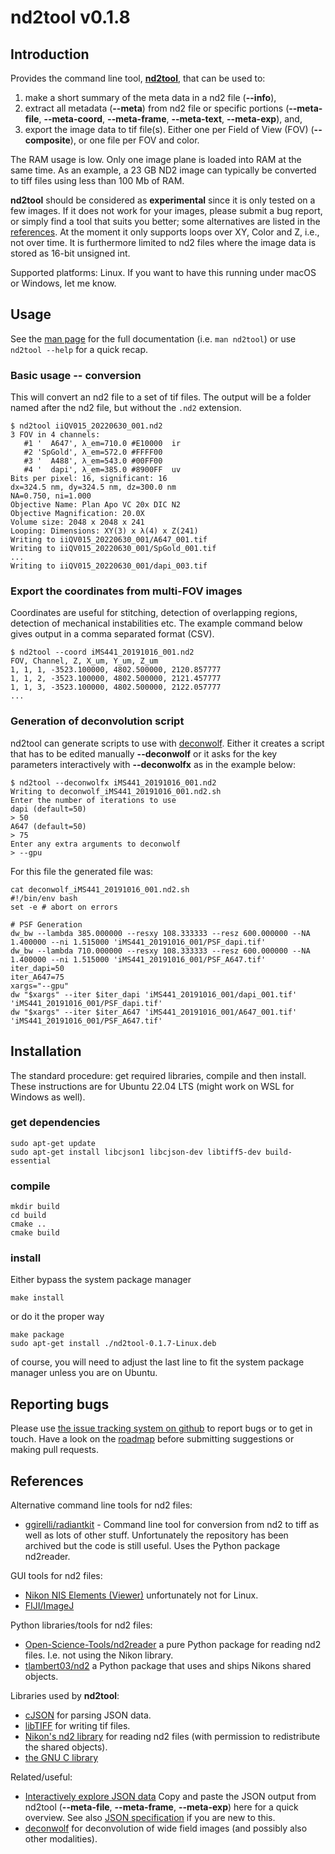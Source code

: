 # nd2tool v0.1.8

## Introduction
Provides the command line tool, [**nd2tool**](doc/nd2tool.txt), that
can be used to:
1. make a short summary of the meta data in a nd2 file (**--info**),
2. extract all metadata (**--meta**) from nd2 file or specific
portions (**--meta-file**, **--meta-coord**, **--meta-frame**,
**--meta-text**, **--meta-exp**), and,
3. export the image data to tif file(s). Either one per Field of View
(FOV) (**--composite**), or one file per FOV and color.

The RAM usage is low. Only one image plane is loaded into RAM at the
same time. As an example, a 23 GB ND2 image can typically be converted
to tiff files using less
than 100 Mb of RAM.

**nd2tool** should be considered as **experimental** since it is only
tested on a few images. If it does not work for your images, please
submit a bug report, or simply find a tool that suits you better; some
alternatives are listed in the [references](#references). At the
moment it only supports loops over XY, Color and Z, i.e., not over
time. It is furthermore limited to nd2 files where the image data is
stored as 16-bit unsigned int.

Supported platforms: Linux. If you want to have this running under
macOS or Windows, let me know.

## Usage

See the [man page](doc/nd2tool.txt) for the full documentation
(i.e. `man nd2tool`) or use `nd2tool --help` for a quick recap.

### Basic usage -- conversion
This will convert an nd2 file to a set of tif files. The output will
be a folder named after the nd2 file, but without the `.nd2`
extension.

```
$ nd2tool iiQV015_20220630_001.nd2
3 FOV in 4 channels:
   #1 '  A647', λ_em=710.0 #E10000  ir
   #2 'SpGold', λ_em=572.0 #FFFF00
   #3 '  A488', λ_em=543.0 #00FF00
   #4 '  dapi', λ_em=385.0 #8900FF  uv
Bits per pixel: 16, significant: 16
dx=324.5 nm, dy=324.5 nm, dz=300.0 nm
NA=0.750, ni=1.000
Objective Name: Plan Apo VC 20x DIC N2
Objective Magnification: 20.0X
Volume size: 2048 x 2048 x 241
Looping: Dimensions: XY(3) x λ(4) x Z(241)
Writing to iiQV015_20220630_001/A647_001.tif
Writing to iiQV015_20220630_001/SpGold_001.tif
...
Writing to iiQV015_20220630_001/dapi_003.tif
```

### Export the coordinates from multi-FOV images

Coordinates are useful for stitching, detection of overlapping
regions, detection of mechanical instabilities etc. The example
command below gives output in a comma separated format (CSV).


``` shell
$ nd2tool --coord iMS441_20191016_001.nd2
FOV, Channel, Z, X_um, Y_um, Z_um
1, 1, 1, -3523.100000, 4802.500000, 2120.857777
1, 1, 2, -3523.100000, 4802.500000, 2121.457777
1, 1, 3, -3523.100000, 4802.500000, 2122.057777
...
```

### Generation of deconvolution script
nd2tool can generate scripts to use with
[deconwolf](https://www.github.com/elgw/deconwolf/). Either it creates
a script that has to be edited manually **--deconwolf** or it asks for
the key parameters interactively with **--deconwolfx** as in the
example below:

``` shell
$ nd2tool --deconwolfx iMS441_20191016_001.nd2
Writing to deconwolf_iMS441_20191016_001.nd2.sh
Enter the number of iterations to use
dapi (default=50)
> 50
A647 (default=50)
> 75
Enter any extra arguments to deconwolf
> --gpu
```

For this file the generated file was:

``` shell
cat deconwolf_iMS441_20191016_001.nd2.sh
#!/bin/env bash
set -e # abort on errors

# PSF Generation
dw_bw --lambda 385.000000 --resxy 108.333333 --resz 600.000000 --NA 1.400000 --ni 1.515000 'iMS441_20191016_001/PSF_dapi.tif'
dw_bw --lambda 710.000000 --resxy 108.333333 --resz 600.000000 --NA 1.400000 --ni 1.515000 'iMS441_20191016_001/PSF_A647.tif'
iter_dapi=50
iter_A647=75
xargs="--gpu"
dw "$xargs" --iter $iter_dapi 'iMS441_20191016_001/dapi_001.tif' 'iMS441_20191016_001/PSF_dapi.tif'
dw "$xargs" --iter $iter_A647 'iMS441_20191016_001/A647_001.tif' 'iMS441_20191016_001/PSF_A647.tif'
```

## Installation

The standard procedure: get required libraries, compile and then
install. These instructions are for Ubuntu 22.04 LTS (might work on
WSL for Windows as well).

### get dependencies
```
sudo apt-get update
sudo apt-get install libcjson1 libcjson-dev libtiff5-dev build-essential
```

### compile
``` shell
mkdir build
cd build
cmake ..
cmake build
```

### install
Either bypass the system package manager
``` shell
make install
```

or do it the proper way

``` shell
make package
sudo apt-get install ./nd2tool-0.1.7-Linux.deb
```

of course, you will need to adjust the last line to fit the system
package manager unless you are on Ubuntu.

## Reporting bugs
Please use [the issue tracking system on
github](https://github.com/elgw/nd2tool/issues) to report bugs or to
get in touch. Have a look on the [roadmap](ROADMAP.md) before
submitting suggestions or making pull requests.

## References
Alternative command line tools for nd2 files:
- [ggirelli/radiantkit](https://github.com/ggirelli/radiantkit) - Command line
tool for conversion from nd2 to tiff as well as lots of other
stuff. Unfortunately the repository has been archived but the code
is still useful. Uses the Python package nd2reader.

GUI tools for nd2 files:
- [Nikon NIS Elements
(Viewer)](https://www.microscope.healthcare.nikon.com/products/software/nis-elements/viewer) unfortunately not for Linux.
- [FIJI/ImageJ](https://imagej.net/software/fiji/)

Python libraries/tools for nd2 files:
- [Open-Science-Tools/nd2reader](https://github.com/Open-Science-Tools/nd2reader) a pure
Python package for reading nd2 files. I.e. not using the Nikon library.
- [tlambert03/nd2](https://github.com/tlambert03/nd2) a Python
package that uses and ships Nikons shared objects.

Libraries used by **nd2tool**:
- [cJSON](https://github.com/DaveGamble/cJSON) for parsing JSON data.
- [libTIFF](http://www.libtiff.org) for writing tif files.
- [Nikon's nd2 library](https://www.nd2sdk.com/) for reading nd2
files (with permission to redistribute the shared objects).
- [the GNU C library](https://www.gnu.org/software/libc/)

Related/useful:
- [Interactively explore JSON
data](https://jsonformatter.org/json-viewer) Copy and paste the
JSON output from nd2tool (**--meta-file**, **--meta-frame**,
**--meta-exp**) here for a quick overview. See also [JSON
specification](https://www.json.org/) if you are new to this.
- [deconwolf](https://www.github.com/elgw/deconwolf/) for deconvolution of wide
  field images (and possibly also other modalities).
